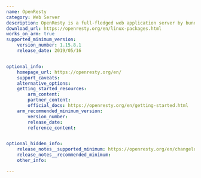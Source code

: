 ```yaml
---
name: OpenResty
category: Web Server
description: OpenResty is a full-fledged web application server by bundling the standard nginx core, lots of 3rd-party nginx modules, as well as most of their external dependencies.
download_url: https://openresty.org/en/linux-packages.html
works_on_arm: true
supported_minimum_version:
    version_number: 1.15.8.1
    release_date: 2019/05/16


optional_info:
    homepage_url: https://openresty.org/en/
    support_caveats:
    alternative_options:
    getting_started_resources:
        arm_content:
        partner_content:
        official_docs: https://openresty.org/en/getting-started.html
    arm_recommended_minimum_version:
        version_number:
        release_date:
        reference_content:


optional_hidden_info:
    release_notes__supported_minimum: https://openresty.org/en/changelog-1015008.html
    release_notes__recommended_minimum:
    other_info:

---
```

